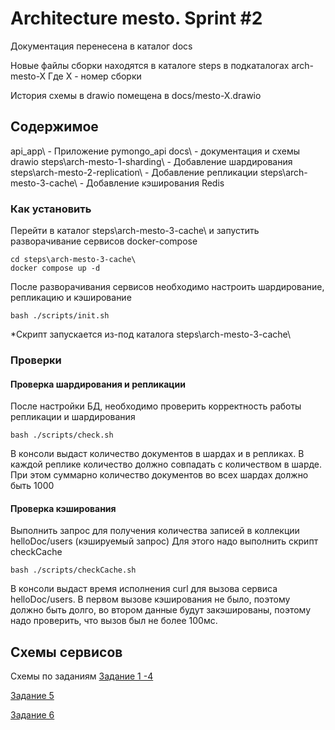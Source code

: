 # Architecture mesto. Sprint #2

Документация перенесена в каталог docs

Новые файлы сборки находятся в каталоге steps в подкаталогах arch-mesto-X
Где X - номер сборки

История схемы в drawio помещена в docs/mesto-X.drawio

## Содержимое
api_app\ - Приложение pymongo_api
docs\ - документация и схемы drawio
steps\arch-mesto-1-sharding\ - Добавление шардирования
steps\arch-mesto-2-replication\ - Добавление репликации
steps\arch-mesto-3-cache\ - Добавление кэширования Redis

### Как установить
Перейти в каталог steps\arch-mesto-3-cache\ и запустить разворачивание сервисов docker-compose

```shell
cd steps\arch-mesto-3-cache\
docker compose up -d
```

После разворачивания сервисов необходимо настроить шардирование, репликацию и кэширование
```shell
bash ./scripts/init.sh
```
*Скрипт запускается из-под каталога steps\arch-mesto-3-cache\

### Проверки
#### Проверка шардирования и репликации
После настройки БД, необходимо проверить корректность работы репликации и шардирования
```shell
bash ./scripts/check.sh
```
В консоли выдаст количество документов в шардах и в репликах.
В каждой реплике количество должно совпадать с количеством в шарде.
При этом суммарно количество документов во всех шардах должно быть 1000

#### Проверка кэширования
Выполнить запрос для получения количества записей в коллекции helloDoc/users (кэшируемый запрос)
Для этого надо выполнить скрипт checkCache
```shell
bash ./scripts/checkCache.sh
```

В консоли выдаст время исполнения curl для вызова сервиса helloDoc/users. 
В первом вызове кэширования не было, поэтому должно быть долго, во втором данные будут закэшированы, поэтому надо проверить, что вызов был не более 100мс.


## Схемы сервисов
Схемы по заданиям
[Задание 1 -4](docs/mesto-1-4.drawio)

[Задание 5](docs/mesto-5.drawio)

[Задание 6](docs/mesto-6.drawio)

